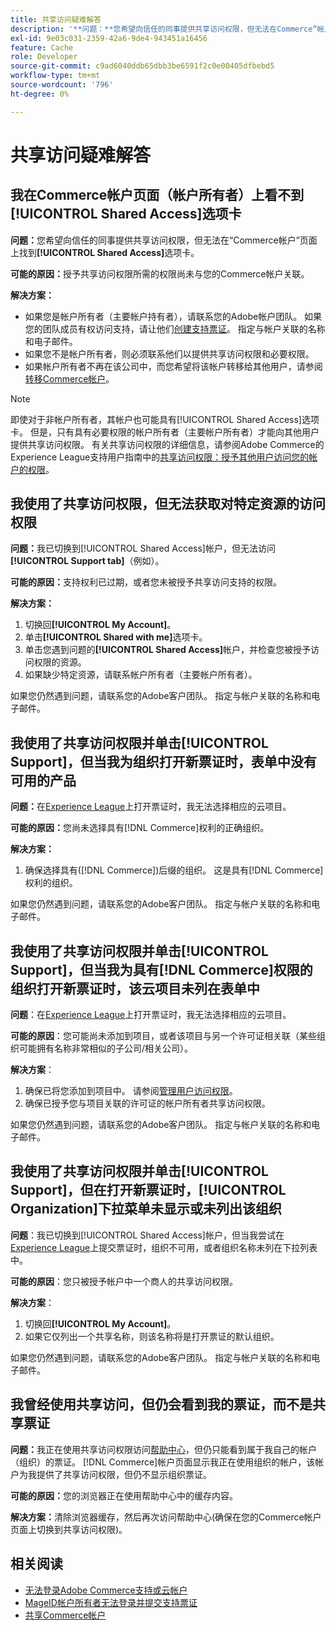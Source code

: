 ```yaml
---
title: 共享访问疑难解答
description: '**问题：**您希望向信任的同事提供共享访问权限，但无法在Commerce“帐户”页面上找到**共享访问权限**选项卡。'
exl-id: 9e03c031-2359-42a6-9de4-943451a16456
feature: Cache
role: Developer
source-git-commit: c9ad6040ddb65dbb3be6591f2c0e00405dfbebd5
workflow-type: tm+mt
source-wordcount: '796'
ht-degree: 0%

---
```


# 共享访问疑难解答

## 我在Commerce帐户页面（帐户所有者）上看不到[!UICONTROL Shared Access]选项卡

**问题：**&#x200B;您希望向信任的同事提供共享访问权限，但无法在“Commerce帐户”页面上找到&#x200B;**[!UICONTROL Shared Access]**&#x200B;选项卡。

**可能的原因：**&#x200B;授予共享访问权限所需的权限尚未与您的Commerce帐户关联。

**解决方案：**

* 如果您是帐户所有者（主要帐户持有者），请联系您的Adobe帐户团队。 如果您的团队成员有权访问支持，请让他们[创建支持票证](https://experienceleague.adobe.com/zh-hans/docs/commerce-knowledge-base/kb/help-center-guide/magento-help-center-user-guide#merchant-not-displayed)。 指定与帐户关联的名称和电子邮件。
* 如果您不是帐户所有者，则必须联系他们以提供共享访问权限和必要权限。
* 如果帐户所有者不再在该公司中，而您希望将该帐户转移给其他用户，请参阅[转移Commerce帐户](https://experienceleague.adobe.com/zh-hans/docs/commerce-admin/start/commerce-account/commerce-account-transfer)。

>[!NOTE]
>
>即使对于非帐户所有者，其帐户也可能具有[!UICONTROL Shared Access]选项卡。 但是，只有具有必要权限的帐户所有者（主要帐户所有者）才能向其他用户提供共享访问权限。 有关共享访问权限的详细信息，请参阅Adobe Commerce的Experience League支持用户指南中的[共享访问权限：授予其他用户访问您的帐户的权限](https://experienceleague.adobe.com/zh-hans/docs/commerce-knowledge-base/kb/help-center-guide/magento-help-center-user-guide#shared-access)。

## 我使用了共享访问权限，但无法获取对特定资源的访问权限

**问题：**&#x200B;我已切换到[!UICONTROL Shared Access]帐户，但无法访问&#x200B;**[!UICONTROL Support tab]**（例如）。

**可能的原因：**&#x200B;支持权利已过期，或者您未被授予共享访问支持的权限。

**解决方案：**

1. 切换回&#x200B;**[!UICONTROL My Account]**。
1. 单击&#x200B;**[!UICONTROL Shared with me]**&#x200B;选项卡。
1. 单击您遇到问题的&#x200B;**[!UICONTROL Shared Access]**&#x200B;帐户，并检查您被授予访问权限的资源。
1. 如果缺少特定资源，请联系帐户所有者（主要帐户所有者）。

如果您仍然遇到问题，请联系您的Adobe客户团队。 指定与帐户关联的名称和电子邮件。

## 我使用了共享访问权限并单击[!UICONTROL Support]，但当我为组织打开新票证时，表单中没有可用的产品

**问题：**&#x200B;在[Experience League](https://experienceleague.adobe.com/home?lang=zh-Hans#support)上打开票证时，我无法选择相应的云项目。

**可能的原因：**&#x200B;您尚未选择具有[!DNL Commerce]权利的正确组织。

**解决方案：**

1. 确保选择具有([!DNL Commerce])后缀的组织。 这是具有[!DNL Commerce]权利的组织。

如果您仍然遇到问题，请联系您的Adobe客户团队。 指定与帐户关联的名称和电子邮件。

## 我使用了共享访问权限并单击[!UICONTROL Support]，但当我为具有[!DNL Commerce]权限的组织打开新票证时，该云项目未列在表单中

**问题**：在[Experience League](https://experienceleague.adobe.com/home?lang=zh-Hans#support)上打开票证时，我无法选择相应的云项目。

**可能的原因**：您可能尚未添加到项目，或者该项目与另一个许可证相关联（某些组织可能拥有名称非常相似的子公司/相关公司）。

**解决方案**：

1. 确保已将您添加到项目中。 请参阅[管理用户访问权限](https://experienceleague.adobe.com/zh-hans/docs/commerce-cloud-service/user-guide/project/user-access)。
1. 确保已授予您与项目关联的许可证的帐户所有者共享访问权限。

如果您仍然遇到问题，请联系您的Adobe客户团队。 指定与帐户关联的名称和电子邮件。

## 我使用了共享访问权限并单击[!UICONTROL Support]，但在打开新票证时，[!UICONTROL Organization]下拉菜单未显示或未列出该组织

**问题**：我已切换到[!UICONTROL Shared Access]帐户，但当我尝试在[Experience League](https://experienceleague.adobe.com/home?lang=zh-Hans#support)上提交票证时，组织不可用，或者组织名称未列在下拉列表中。

**可能的原因**：您只被授予帐户中一个商人的共享访问权限。

**解决方案**：

1. 切换回&#x200B;**[!UICONTROL My Account]**。
1. 如果它仅列出一个共享名称，则该名称将是打开票证的默认组织。

如果您仍然遇到问题，请联系您的Adobe客户团队。 指定与帐户关联的名称和电子邮件。

## 我曾经使用共享访问，但仍会看到我的票证，而不是共享票证

**问题：**&#x200B;我正在使用共享访问权限访问[帮助中心](https://support.magento.com/hc/us-en/requests)，但仍只能看到属于我自己的帐户（组织）的票证。 [!DNL Commerce]帐户页面显示我正在使用组织的帐户，该帐户为我提供了共享访问权限，但仍不显示组织票证。

**可能的原因：**&#x200B;您的浏览器正在使用帮助中心中的缓存内容。

**解决方案：**&#x200B;清除浏览器缓存，然后再次访问帮助中心(确保在您的Commerce帐户页面上切换到共享访问权限)。

## 相关阅读

* [无法登录Adobe Commerce支持或云帐户](https://experienceleague.adobe.com/zh-hans/docs/commerce-knowledge-base/kb/troubleshooting/miscellaneous/unable-to-log-in-to-support-or-cloud-project)
* [MageID帐户所有者无法登录并提交支持票证](https://experienceleague.adobe.com/zh-hans/docs/experience-cloud-kcs/kbarticles/ka-25231)
* [共享Commerce帐户](https://experienceleague.adobe.com/zh-hans/docs/commerce-admin/start/commerce-account/commerce-account-share)
